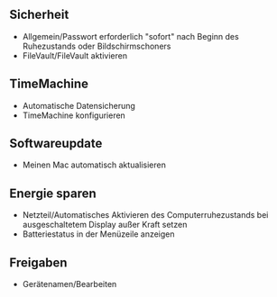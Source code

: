 ## Sicherheit

 - Allgemein/Passwort erforderlich "sofort" nach Beginn des Ruhezustands oder Bildschirmschoners
 - FileVault/FileVault aktivieren

## TimeMachine

 - Automatische Datensicherung
 - TimeMachine konfigurieren
 
## Softwareupdate

 - Meinen Mac automatisch aktualisieren

## Energie sparen

 - Netzteil/Automatisches Aktivieren des Computerruhezustands bei ausgeschaltetem Display außer Kraft setzen
 - Batteriestatus in der Menüzeile anzeigen

## Freigaben
 - Gerätenamen/Bearbeiten 

